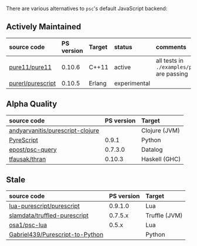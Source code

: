 There are various alternatives to `psc`'s default JavaScript backend:

## Actively Maintained

| source code                                                                           | PS version | Target        | status   | comments               | 
|:--------------------------------------------------------------------------------------|:-----------|:--------------|:------|:-----------------------|
| [pure11/pure11](https://github.com/pure11/pure11)             | 0.10.6    | C++11         | active | all tests in `./examples/passing` are passing |
| [purerl/purescript](https://github.com/purerl/purescript) | 0.10.5 | Erlang | experimental |

## Alpha Quality

| source code                                                                             | PS version | Target        | 
|:----------------------------------------------------------------------------------------|:-----------|:--------------|
| [andyarvanitis/purescript-clojure](https://github.com/andyarvanitis/purescript-clojure) |            | Clojure (JVM) |
| [PyreScript](https://github.com/joneshf/pyrescript)                                     | 0.9.1      | Python        |
| [epost/psc-query](https://github.com/epost/psc-query)                                   | 0.7.3.0    | Datalog       |
| [tfausak/thran](https://github.com/tfausak/thran)                                       | 0.10.3     | Haskell (GHC) |

## Stale

| source code                                                                           | PS version | Target        |
|:--------------------------------------------------------------------------------------|:-----------|:--------------|
| [lua-purescript/purescript](https://github.com/lua-purescript/purescript)             | 0.9.1.0    | Lua           |
| [slamdata/truffled-purescript](https://github.com/slamdata/truffled-purescript)       | 0.7.5.x    | Truffle (JVM) |
| [osa1/psc-lua](https://github.com/osa1/psc-lua)                                       | 0.5.x      | Lua           |
| [Gabriel439/Purescript-to-Python](https://github.com/Gabriel439/Purescript-to-Python) |            | Python        |
